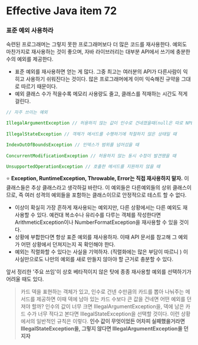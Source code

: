 # Effective Java item 72



### 표준 예외 사용하라



숙련된 프로그래머는 그렇지 못한 프로그래머보다 더 많은 코드를 재사용한다. 예외도 마찬가지로 재사용하는 것이 좋으며, 자바 라이브러리는 대부분 API에서 쓰기에 충분한 수의 예외를 제공한다.



- 표준 예외를 재사용하면 얻는 게 많다. 그중 최고는 여러분의 API가 다른사람이 익히고 사용하기 쉬워진다는 것이다. 많은 프로그래머에게 이미 익숙해진 규약을 그대로 따르기 때문이다.
- 예외 클래스 수가 적을수록 메모리 사용량도 줄고, 클래스를 적재하는 시간도 적게 걸린다.



```java
// 자주 쓰이는 예외

IllegalArgumentException // 허용하지 않는 값이 인수로 건네졌을때(null은 따로 NPE로 던진다.)
    
IllegalStateException // 객체가 메서드를 수행하기에 적절하지 않은 상태일 때

IndexOutOfBoundsException // 인덱스가 범위를 넘어섰을 때
    
ConcurrentModificationException // 허용하지 않는 동시 수정이 발견됐을 때

UnsupportedOperationException // 호출한 메서드를 지원하지 않을 때    
```



⭐ **Exception, RuntimeException, Throwable, Error는 직접 재사용하지 말자.** 이 클래스들은 추상 클래스라고 생각하길 바란다. 이 예외들은 다른예외들의 상위 클래스이므로, 즉 여러 성격의 예외들을 포함하는 클래스이므로 안정적으로 테스트 할 수 없다.



- 이상이 확실히 가장 흔하게 재사용되는 예외지만, 다른 상황에서는 다른 예외도 재사용할 수 있다. 예컨대 복소수나 유리수를 다루는 객체를 작성한다면 ArithmeticException이나 NumberFormatException을 재사용할 수 있을 것이다.
- 상황에 부합한다면 항상 표준 예외를 재사용하자. 이때 API 문서를 참고해 그 예외가 어떤 상황에서 던져지는지 꼭 확인해야 한다.
- 예외는 직렬화할 수 있다는 사실을 기억하자. (직렬화에는 많은 부담이 따르니 ) 이 사실만으로도 나만의 예외를 새로 만들지 않아야 할 근거로 충분할 수 있다.



앞서 정리한 '주요 쓰임'이 상호 베타적이지 않은 탓에 종종 재사용할 예외를 선택하기가 어려울 때도 있다.



> 카드 덱을 표현하는 객체가 있고, 인수로 건넨 수만큼의 카드를 뽑아 나눠주는 메서드를 제공하면 이때 덱에 남아 있는 카드 수보다 큰 값을 건네면 어떤 예외를 던져야 할까? 인수의 값이 너무 크면 IllegalArgumentException을, 덱에 남은 카드 수가 너무 적다고 본다면 IllegalStateException을 선택할 것이다. 이런 상황에서의 일반적인 규칙은 이렇다. **인수 값이 무엇이었든 어차피 실패했을거라면 IllegalStateException을, 그렇지 않다면 IllegalArgumentException을 던지자**



